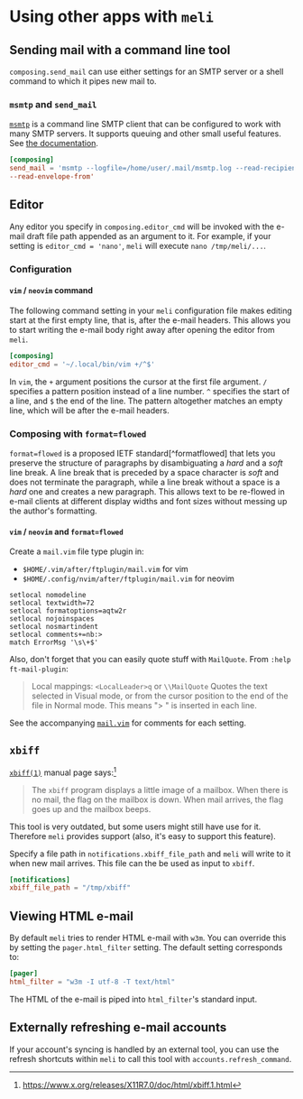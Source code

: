 # Using other apps with `meli`

## Sending mail with a command line tool

`composing.send_mail` can use either settings for an SMTP server or a shell 
command to which it pipes new mail to.

### `msmtp` and `send_mail`

[`msmtp`][msmtp] is a command line SMTP client that can be configured to work 
with many SMTP servers. It supports queuing and other small useful features. 
See [the documentation](https://marlam.de/msmtp/msmtp.html).

```toml
[composing]
send_mail = 'msmtp --logfile=/home/user/.mail/msmtp.log --read-recipients 
--read-envelope-from'
```
[msmtp]: https://marlam.de/msmtp/

## Editor

Any editor you specify in `composing.editor_cmd` will be invoked with the 
e-mail draft file path appended as an argument to it. For example, if your 
setting is `editor_cmd = 'nano'`, `meli` will execute `nano /tmp/meli/...`.

### Configuration

#### `vim` / `neovim` command

The following command setting in your `meli` configuration file makes editing 
start at the first empty line, that is, after the e-mail headers. This allows 
you to start writing the e-mail body right away after opening the editor from 
`meli`.

```toml
[composing]
editor_cmd = '~/.local/bin/vim +/^$'
```

In `vim`, the `+` argument positions the cursor at the first file argument. `/` 
specifies a pattern position instead of a line number. `^` specifies the start 
of a line, and `$` the end of the line. The pattern altogether matches an empty 
line, which will be after the e-mail headers.

### Composing with `format=flowed`

`format=flowed` is a proposed IETF standard[^formatflowed] that lets you 
preserve the structure of paragraphs by disambiguating a *hard* and a *soft* 
line break. A line break that is preceded by a space character is *soft* and 
does not terminate the paragraph, while a line break without a space is a 
*hard* one and creates a new paragraph. This allows text to be re-flowed in 
e-mail clients at different display widths and font sizes without messing up 
the author's formatting.

#### `vim` / `neovim` and `format=flowed`

Create a `mail.vim` file type plugin in:

- `$HOME/.vim/after/ftplugin/mail.vim` for vim
- `$HOME/.config/nvim/after/ftplugin/mail.vim` for neovim

```vim
setlocal nomodeline
setlocal textwidth=72
setlocal formatoptions=aqtw2r
setlocal nojoinspaces
setlocal nosmartindent
setlocal comments+=nb:>
match ErrorMsg '\s\+$'
```

Also, don't forget that you can easily quote stuff with `MailQuote`.
From `:help ft-mail-plugin`:

> Local mappings:
> `<LocalLeader>q`   or   `\\MailQuote`
>   Quotes the text selected in Visual mode, or from the cursor position
>   to the end of the file in Normal mode.
>   This means "> " is inserted in each line.

See the accompanying [`mail.vim`](./mail.vim) for comments for each setting.

## `xbiff`

[`xbiff(1)`][xbiff] manual page says:[^xbiffmanpage]

> The `xbiff` program displays a little image of a mailbox. When there is no
> mail, the flag on the mailbox is down. When mail arrives, the flag goes up
> and the mailbox beeps.

This tool is very outdated, but some users might still have use for it. 
Therefore `meli` provides support (also, it's easy to support this feature).

Specify a file path in `notifications.xbiff_file_path` and `meli` will write to 
it when new mail arrives. This file can the be used as input to `xbiff`.

```toml
[notifications]
xbiff_file_path = "/tmp/xbiff"
```

[xbiff]: https://en.wikipedia.org/wiki/Xbiff
[^xbiffmanpage]: https://www.x.org/releases/X11R7.0/doc/html/xbiff.1.html

## Viewing HTML e-mail

By default `meli` tries to render HTML e-mail with `w3m`. You can override this 
by setting the `pager.html_filter` setting. The default setting corresponds to:

```toml
[pager]
html_filter = "w3m -I utf-8 -T text/html"
```

The HTML of the e-mail is piped into `html_filter`'s standard input.

## Externally refreshing e-mail accounts

If your account's syncing is handled by an external tool, you can use the 
refresh shortcuts within `meli` to call this tool with 
`accounts.refresh_command`.
